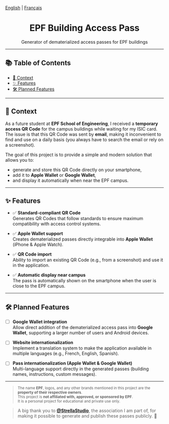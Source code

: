 [English](README.md) | [Français](README-FR.md)

<div style="text-align: center;">
  <h1><b>EPF Building Access Pass</b></h1>
  <p>Generator of dematerialized access passes for EPF buildings</p>
</div>

---

## 📚 Table of Contents

- [🧬 Context](#-context)
- [✨ Features](#-features)
- [🛠️ Planned Features](#-planned-features)

---

## 🧬 Context

As a future student at **EPF School of Engineering**, I received a **temporary access QR Code** for the campus buildings while waiting for my ISIC card.  
The issue is that this QR Code was sent by **email**, making it inconvenient to find and use on a daily basis (you always have to search the email or rely on a screenshot).

The goal of this project is to provide a simple and modern solution that allows you to:
- generate and store this QR Code directly on your smartphone,
- add it to **Apple Wallet** or **Google Wallet**,
- and display it automatically when near the EPF campus.

---

## ✨ Features

- ✅ **Standard-compliant QR Code**  
  Generates QR Codes that follow standards to ensure maximum compatibility with access control systems.

- ✅ **Apple Wallet support**  
  Creates dematerialized passes directly integrable into **Apple Wallet** (iPhone & Apple Watch).

- ✅ **QR Code import**  
  Ability to import an existing QR Code (e.g., from a screenshot) and use it in the application.

- ✅ **Automatic display near campus**  
  The pass is automatically shown on the smartphone when the user is close to the EPF campus.

---

## 🛠️ Planned Features

- [ ] **Google Wallet integration**  
  Allow direct addition of the dematerialized access pass into **Google Wallet**, supporting a larger number of users and Android devices.

- [ ] **Website internationalization**  
  Implement a translation system to make the application available in multiple languages (e.g., French, English, Spanish).

- [ ] **Pass internationalization (Apple Wallet & Google Wallet)**  
  Multi-language support directly in the generated passes (building names, instructions, custom messages).

---

> <small>The name **EPF**, logos, and any other brands mentioned in this project are the **property of their respective owners**.  
This project is **not affiliated with, approved, or sponsored by EPF**.  
It is a personal project for educational and private use only.</small>

> A big thank you to **[@StrellaStudio](https://github.com/strellastudio)**, the association I am part of, for making it possible to generate and publish these passes publicly. 💙  
